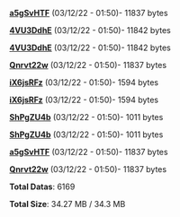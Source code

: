 [**a5gSvHTF**](/data/a5gSvHTF.txt) (03/12/22 - 01:50)- 11837 bytes

[**4VU3DdhE**](/data/4VU3DdhE.txt) (03/12/22 - 01:50)- 11842 bytes

[**4VU3DdhE**](/data/4VU3DdhE.txt) (03/12/22 - 01:50)- 11842 bytes

[**Qnrvt22w**](/data/Qnrvt22w.txt) (03/12/22 - 01:50)- 11837 bytes

[**iX6jsRFz**](/data/iX6jsRFz.txt) (03/12/22 - 01:50)- 1594 bytes

[**iX6jsRFz**](/data/iX6jsRFz.txt) (03/12/22 - 01:50)- 1594 bytes

[**ShPgZU4b**](/data/ShPgZU4b.txt) (03/12/22 - 01:50)- 1011 bytes

[**ShPgZU4b**](/data/ShPgZU4b.txt) (03/12/22 - 01:50)- 1011 bytes

[**a5gSvHTF**](/data/a5gSvHTF.txt) (03/12/22 - 01:50)- 11837 bytes

[**Qnrvt22w**](/data/Qnrvt22w.txt) (03/12/22 - 01:50)- 11837 bytes

**Total Datas**: 6169

**Total Size**: 34.27 MB / 34.3 MB